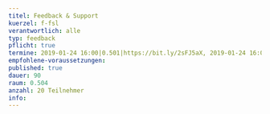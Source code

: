 ```yaml
---
titel: Feedback & Support
kuerzel: f-fsl
verantwortlich: alle
typ: feedback
pflicht: true
termine: 2019-01-24 16:00|0.501|https://bit.ly/2sFJ5aX, 2019-01-24 16:00|0.502|https://bit.ly/2FI1nkq, 2019-01-17 15:00|0.502|https://bit.ly/2FBMT4J, 2019-02-07 16:30, 2019-02-21 15:00, 2019-02-07 16:30, 2019-03-07 15:00
empfohlene-voraussetzungen: 
published: true
dauer: 90
raum: 0.504
anzahl: 20 Teilnehmer
info: 
---
```


